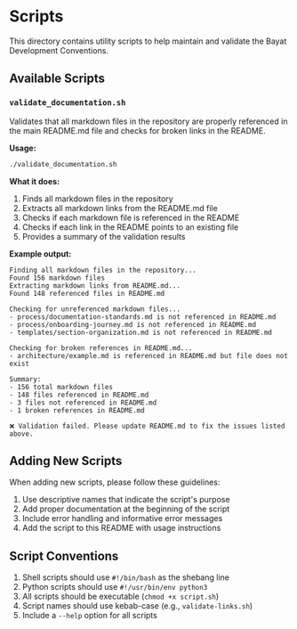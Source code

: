<!--
Document: Scripts Documentation
Version: 1.0.0
Last Updated: 2023-03-19
Last Updated By: Bayat Platform Team
Change Log:
- 2023-03-19: Initial version
-->

# Scripts

This directory contains utility scripts to help maintain and validate the Bayat Development Conventions.

## Available Scripts

### `validate_documentation.sh`

Validates that all markdown files in the repository are properly referenced in the main README.md file and checks for broken links in the README.

**Usage:**

```bash
./validate_documentation.sh
```

**What it does:**

1. Finds all markdown files in the repository
2. Extracts all markdown links from the README.md file
3. Checks if each markdown file is referenced in the README
4. Checks if each link in the README points to an existing file
5. Provides a summary of the validation results

**Example output:**

```
Finding all markdown files in the repository...
Found 156 markdown files
Extracting markdown links from README.md...
Found 148 referenced files in README.md

Checking for unreferenced markdown files...
- process/documentation-standards.md is not referenced in README.md
- process/onboarding-journey.md is not referenced in README.md
- templates/section-organization.md is not referenced in README.md

Checking for broken references in README.md...
- architecture/example.md is referenced in README.md but file does not exist

Summary:
- 156 total markdown files
- 148 files referenced in README.md
- 3 files not referenced in README.md
- 1 broken references in README.md

❌ Validation failed. Please update README.md to fix the issues listed above.
```

## Adding New Scripts

When adding new scripts, please follow these guidelines:

1. Use descriptive names that indicate the script's purpose
2. Add proper documentation at the beginning of the script
3. Include error handling and informative error messages
4. Add the script to this README with usage instructions

## Script Conventions

1. Shell scripts should use `#!/bin/bash` as the shebang line
2. Python scripts should use `#!/usr/bin/env python3`
3. All scripts should be executable (`chmod +x script.sh`)
4. Script names should use kebab-case (e.g., `validate-links.sh`)
5. Include a `--help` option for all scripts
